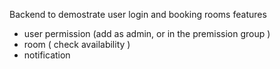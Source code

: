 Backend to demostrate user login and booking rooms features

- user permission (add as admin, or in the premission group )
- room ( check availability )
- notification 
